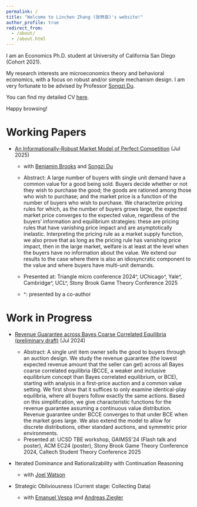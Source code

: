 ```yaml
---
permalink: /
title: "Welcome to Linchen Zhang (张林辰)'s website!"
author_profile: true
redirect_from: 
  - /about/
  - /about.html
---
```


I am an Economics Ph.D. student at University of California San Diego (Cohort 2021). 

My research interests are microeconomics theory and behavioral economics, with a focus on robust and/or simple mechanism design. I am very fortunate to be advised by Professor [Songzi Du](https://econweb.ucsd.edu/~sodu/).

You can find my detailed CV [here](/files/Linchen_Zhang_CV_2024.pdf).

Happy browsing!

Working Papers
======
* [An Informationally-Robust Market Model of Perfect Competition](/files/bdz_market.pdf) (Jul 2025)
  * with [Benjamin Brooks](https://www.benjaminbrooks.net/) and [Songzi Du](https://econweb.ucsd.edu/~sodu/)
  * Abstract: A large number of buyers with single unit demand have a common value for a good
being sold. Buyers decide whether or not they wish to purchase the good; the goods
are rationed among those who wish to purchase; and the market price is a function of
the number of buyers who wish to purchase. We characterize pricing rules for which, as
the number of buyers grows large, the expected market price converges to the expected
value, regardless of the buyers’ information and equilibrium strategies: these are pricing
rules that have vanishing price impact and are asymptotically inelastic. Interpreting
the pricing rule as a market supply function, we also prove that as long as the pricing
rule has vanishing price impact, then in the large market, welfare is at least at the level
when the buyers have no information about the value. We extend our results to the
case where there is also an idiosyncratic component to the value and where buyers have
multi-unit demands.

  * Presented at: Triangle micro conference 2024^, UChicago^, Yale^, Cambridge^, UCL^, Stony Brook Game Theory Conference 2025
  * ^: presented by a co-author

Work in Progress
======
* [Revenue Guarantee across Bayes Coarse Correlated Equilibria (preliminary draft)](/files/RG_BCCE_Linchen_Zhang.pdf) (Jul 2024)
  * Abstract: A single unit item owner sells the good to buyers through an auction design. We study the revenue guarantee (the lowest expected revenue amount that the seller can get) across all Bayes coarse correlated equilibria (BCCE, a weaker and inclusive equilibrium concept than Bayes correlated equilibrium, or BCE), starting with analysis in a first-price auction and a common value setting. We first show that it suffices to only examine identical-play equilibria, where all buyers follow exactly the same actions. Based on this simplification, we give characteristic functions for the revenue guarantee assuming a continuous value distribution. Revenue guarantee under BCCE converges to that under BCE when the market goes large. We also extend the model to allow for discrete distributions, other standard auctions, and symmetric prior environments.
  * Presented at: UCSD TBE workshop, GAIMSS'24 (Flash talk and poster), ACM EC24 (poster), Stony Brook Game Theory Conference 2024, Caltech Student Theory Conference 2025
  
* Iterated Dominance and Rationalizability with Continuation Reasoning
  * with [Joel Watson](https://econweb.ucsd.edu/~jwatson/)

* Strategic Obliviousness (Current stage: Collecting Data)
  * with [Emanuel Vespa](https://sites.google.com/site/emanuelvespa/) and [Andreas Ziegler](https://www.andreasziegler.eu/home) 


